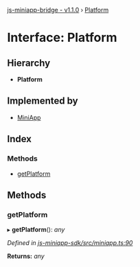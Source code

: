 [js-miniapp-bridge - v1.1.0](../README.md) › [Platform](platform.md)

# Interface: Platform

## Hierarchy

* **Platform**

## Implemented by

* [MiniApp](../classes/miniapp.md)

## Index

### Methods

* [getPlatform](platform.md#getplatform)

## Methods

###  getPlatform

▸ **getPlatform**(): *any*

*Defined in [js-miniapp-sdk/src/miniapp.ts:90](https://github.com/rakutentech/js-miniapp/blob/b2a8f8e/js-miniapp-sdk/src/miniapp.ts#L90)*

**Returns:** *any*
